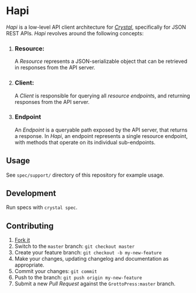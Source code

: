 # Hapi

*Hapi* is a low-level API client architecture for [*Crystal*](https://crystal-lang.org), specifically for JSON REST APIs. *Hapi* revolves around the following concepts:

1. ### Resource:

   A *Resource* represents a JSON-serializable object that can be retrieved in responses from the API server.

1. ### Client:

   A *Client* is responsible for querying all *resource* *endpoint*s, and returning responses from the API server.

1. ### Endpoint

   An *Endpoint* is a queryable path exposed by the API server, that returns a response. In *Hapi*, an endpoint represents a single resource endpoint, with methods that operate on its individual sub-endpoints.

## Usage

See `spec/support/` directory of this repository for example usage.

## Development

Run specs with `crystal spec`.

## Contributing

1. [Fork it](https://github.com/GrottoPress/hapi/fork)
1. Switch to the `master` branch: `git checkout master`
1. Create your feature branch: `git checkout -b my-new-feature`
1. Make your changes, updating changelog and documentation as appropriate.
1. Commit your changes: `git commit`
1. Push to the branch: `git push origin my-new-feature`
1. Submit a new *Pull Request* against the `GrottoPress:master` branch.
